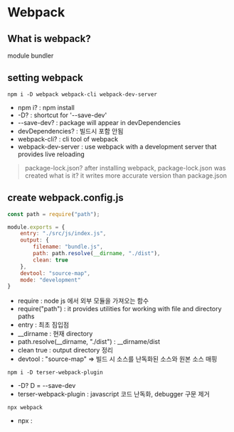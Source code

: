 # Webpack

## What is webpack?
module bundler

## setting webpack
```
npm i -D webpack webpack-cli webpack-dev-server
```
- npm i? : npm install
- -D? : shortcut for '--save-dev'
- --save-dev? : package will appear in devDependencies
- devDependencies? : 빌드시 포함 안됨
- webpack-cli? : cli tool of webpack
- webpack-dev-server : use webpack with a development server that provides live reloading

> package-lock.json?
> after installing webpack, package-lock.json was created
what is it?
> it writes more accurate version than package.json 

## create webpack.config.js
``` js
const path = require("path");

module.exports = {
    entry: "./src/js/index.js",
    output: {
        filename: "bundle.js",
        path: path.resolve(__dirname, "./dist"),
        clean: true
    },
    devtool: "source-map",
    mode: "development"
}
```
- require : node js 에서 외부 모듈을 가져오는 함수
- require("path") : it provides utilities for working with file and directory paths
- entry : 최초 짐입점
- __dirname : 현재 directory
- path.resolve(__dirname, "./dist") : __dirname/dist
- clean true : output directory 정리
- devtool : "source-map" =>  빌드 시 소스를 난독화된 소스와 원본 소스 매핑



```
npm i -D terser-webpack-plugin 
```
- -D? D = --save-dev
- terser-webpack-plugin : javascript 코드 난독화, debugger 구문 제거

```
npx webpack
```
- npx : 